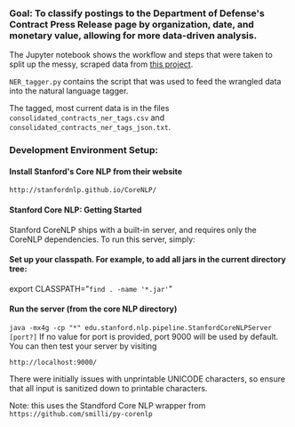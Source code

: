 ### Goal: To classify postings to the Department of Defense's Contract Press Release page by organization, date, and monetary value, allowing for more data-driven analysis.

The Jupyter notebook shows the workflow and steps that were taken to split up the messy, scraped data from [this project](https://github.com/cochransean/DefenseContractsScraper).

`NER_tagger.py` contains the script that was used to feed the wrangled data into the natural language tagger.

The tagged, most current data is in the files `consolidated_contracts_ner_tags.csv` and `consolidated_contracts_ner_tags_json.txt`.

### Development Environment Setup:
#### Install Stanford's Core NLP from their website
`http://stanfordnlp.github.io/CoreNLP/`

#### Stanford Core NLP: Getting Started
Stanford CoreNLP ships with a built-in server, and requires only the CoreNLP dependencies. To run this server, simply:

#### Set up your classpath. For example, to add all jars in the current directory tree:
export CLASSPATH="`find . -name '*.jar'`"

#### Run the server (from the core NLP directory)
`java -mx4g -cp "*" edu.stanford.nlp.pipeline.StanfordCoreNLPServer [port?]`
If no value for port is provided, port 9000 will be used by default. You can then test your server by visiting

`http://localhost:9000/`

There were initially issues with unprintable UNICODE characters, so ensure that all input is sanitized down to printable characters.

Note: this uses the Standford Core NLP wrapper from
`https://github.com/smilli/py-corenlp`

